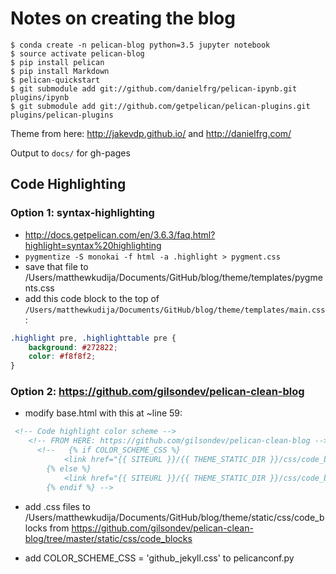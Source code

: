 # Notes on creating the blog

```
$ conda create -n pelican-blog python=3.5 jupyter notebook
$ source activate pelican-blog
$ pip install pelican
$ pip install Markdown
$ pelican-quickstart
$ git submodule add git://github.com/danielfrg/pelican-ipynb.git plugins/ipynb
$ git submodule add git://github.com/getpelican/pelican-plugins.git plugins/pelican-plugins
```

Theme from here: http://jakevdp.github.io/ and http://danielfrg.com/

Output to `docs/` for gh-pages


## Code Highlighting

### Option 1: syntax-highlighting
- http://docs.getpelican.com/en/3.6.3/faq.html?highlight=syntax%20highlighting
- `pygmentize -S monokai -f html -a .highlight > pygment.css`
- save that file to /Users/matthewkudija/Documents/GitHub/blog/theme/templates/pygments.css
- add this code block to the top of `/Users/matthewkudija/Documents/GitHub/blog/theme/templates/main.css`:
```css
.highlight pre, .highlighttable pre {
    background: #272822;
    color: #f8f8f2;
}
```


### Option 2: https://github.com/gilsondev/pelican-clean-blog
- modify base.html with this at ~line 59:

```html
 <!-- Code highlight color scheme -->
    <!-- FROM HERE: https://github.com/gilsondev/pelican-clean-blog -->
      <!--   {% if COLOR_SCHEME_CSS %}
            <link href="{{ SITEURL }}/{{ THEME_STATIC_DIR }}/css/code_blocks/{{ COLOR_SCHEME_CSS }}" rel="stylesheet">
        {% else %}
            <link href="{{ SITEURL }}/{{ THEME_STATIC_DIR }}/css/code_blocks/darkly.css" rel="stylesheet">
        {% endif %} -->
``` 

- add .css files to /Users/matthewkudija/Documents/GitHub/blog/theme/static/css/code_blocks from https://github.com/gilsondev/pelican-clean-blog/tree/master/static/css/code_blocks

- add COLOR_SCHEME_CSS = 'github_jekyll.css' to pelicanconf.py